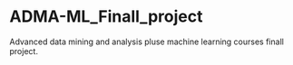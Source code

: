 # ADMA-ML_Finall_project
Advanced data mining and analysis pluse machine learning courses finall project. 
